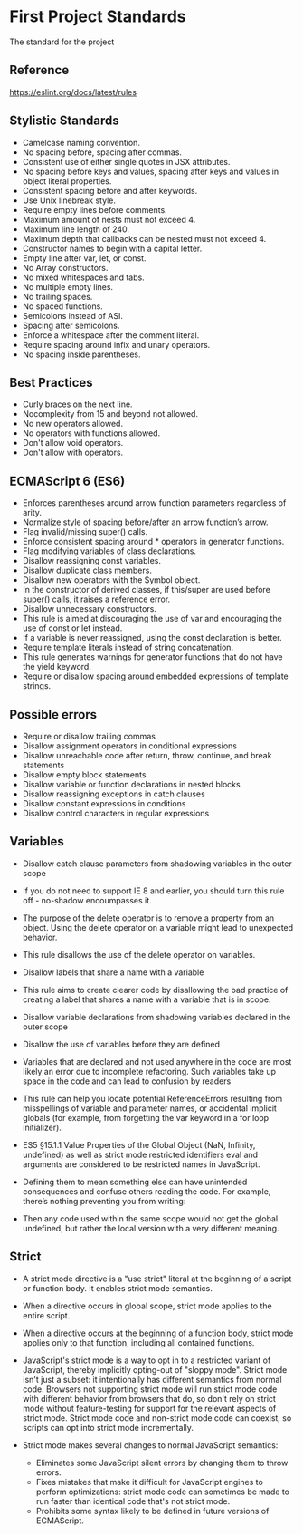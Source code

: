 # First Project Standards
The standard for the project

## Reference
https://eslint.org/docs/latest/rules

## Stylistic Standards  
* Camelcase naming convention.  
* No spacing before, spacing after commas.  
* Consistent use of either single quotes in JSX attributes.  
* No spacing before keys and values, spacing after  keys and values in object literal properties.  
* Consistent spacing before and after keywords.  
* Use Unix linebreak style.  
* Require empty lines before comments.  
* Maximum amount of nests must not exceed 4.  
* Maximum line length of 240.  
* Maximum depth that callbacks can be nested must not exceed 4.  
* Constructor names to begin with a capital letter.  
* Empty line after var, let, or const.  
* No Array constructors.  
* No mixed whitespaces and tabs.  
* No multiple empty lines.  
* No trailing spaces.  
* No spaced functions.  
* Semicolons instead of ASI.  
* Spacing after semicolons.  
* Enforce a whitespace after the comment literal.  
* Require spacing around infix and unary operators.  
* No spacing inside parentheses. 


## Best Practices  
* Curly braces on the next line.  
* Nocomplexity from 15 and beyond not allowed.  
* No new operators allowed.  
* No operators with functions allowed.  
* Don't allow void operators.  
* Don't allow with operators.  

## ECMAScript 6 (ES6)
* Enforces parentheses around arrow function parameters regardless of arity.  
* Normalize style of spacing before/after an arrow function’s arrow.  
* Flag invalid/missing super() calls.  
* Enforce consistent spacing around * operators in generator functions.  
* Flag modifying variables of class declarations.  
* Disallow reassigning const variables.  
* Disallow duplicate class members.  
* Disallow new operators with the Symbol object.  
* In the constructor of derived classes, if this/super are used before super() calls, it raises a reference error.  
* Disallow unnecessary constructors.  
* This rule is aimed at discouraging the use of var and encouraging the use of const or let instead.  
* If a variable is never reassigned, using the const declaration is better.  
* Require template literals instead of string concatenation.  
* This rule generates warnings for generator functions that do not have the yield keyword.  
* Require or disallow spacing around embedded expressions of template strings.  

## Possible errors  
* Require or disallow trailing commas  
* Disallow assignment operators in conditional expressions  
* Disallow unreachable code after return, throw, continue, and break statements
* Disallow empty block statements  
* Disallow variable or function declarations in nested blocks  
* Disallow reassigning exceptions in catch clauses  
* Disallow constant expressions in conditions  
* Disallow control characters in regular expressions  

## Variables
* Disallow catch clause parameters from shadowing variables in the outer scope  
* If you do not need to support IE 8 and earlier, you should turn this rule off - no-shadow encoumpasses it.  

* The purpose of the delete operator is to remove a property from an object. Using the delete operator on a variable might lead to unexpected behavior.  
* This rule disallows the use of the delete operator on variables.  

* Disallow labels that share a name with a variable  
* This rule aims to create clearer code by disallowing the bad practice of creating a label that shares a name with a variable that is in scope.  

* Disallow variable declarations from shadowing variables declared in the outer scope  

* Disallow the use of variables before they are defined  
* Variables that are declared and not used anywhere in the code are most likely an error due to incomplete refactoring. Such variables take up space in the code and can lead to confusion by readers  

* This rule can help you locate potential ReferenceErrors resulting from misspellings of variable and parameter names, or accidental implicit globals (for example, from forgetting the var keyword in a for loop initializer).  

* ES5 §15.1.1 Value Properties of the Global Object (NaN, Infinity, undefined) as well as strict mode restricted identifiers eval and arguments are considered to be restricted names in JavaScript.   
* Defining them to mean something else can have unintended consequences and confuse others reading the code. For example, there’s nothing preventing you from writing:  
* Then any code used within the same scope would not get the global undefined, but rather the local version with a very different meaning.  

## Strict
* A strict mode directive is a "use strict" literal at the beginning of a script or function body. It enables strict mode semantics.  
* When a directive occurs in global scope, strict mode applies to the entire script.  
* When a directive occurs at the beginning of a function body, strict mode applies only to that function, including all contained functions.  

* JavaScript's strict mode is a way to opt in to a restricted variant of JavaScript, thereby implicitly opting-out of "sloppy mode". Strict mode isn't just a subset: it intentionally has different semantics from normal code. Browsers not supporting strict mode will run strict mode code with different behavior from browsers that do, so don't rely on strict mode without feature-testing for support for the relevant aspects of strict mode. Strict mode code and non-strict mode code can coexist, so scripts can opt into strict mode incrementally.

* Strict mode makes several changes to normal JavaScript semantics:

  * Eliminates some JavaScript silent errors by changing them to throw errors.  
  * Fixes mistakes that make it difficult for JavaScript engines to perform optimizations: strict mode code can sometimes be made to run faster than identical code that's not strict mode.  
  * Prohibits some syntax likely to be defined in future versions of ECMAScript.  
